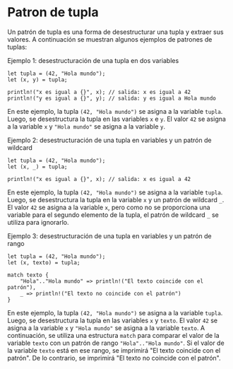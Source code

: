 # Patron de tupla

Un patrón de tupla es una forma de desestructurar una tupla y extraer sus valores. A continuación se muestran algunos ejemplos de patrones de tuplas:

Ejemplo 1: desestructuración de una tupla en dos variables

```
let tupla = (42, "Hola mundo");
let (x, y) = tupla;

println!("x es igual a {}", x); // salida: x es igual a 42
println!("y es igual a {}", y); // salida: y es igual a Hola mundo
```

En este ejemplo, la tupla `(42, "Hola mundo")` se asigna a la variable `tupla`. Luego, se desestructura la tupla en las variables `x` e `y`. El valor `42` se asigna a la variable `x` y `"Hola mundo"` se asigna a la variable `y`.

Ejemplo 2: desestructuración de una tupla en variables y un patrón de wildcard

```
let tupla = (42, "Hola mundo");
let (x, _) = tupla;

println!("x es igual a {}", x); // salida: x es igual a 42
```

En este ejemplo, la tupla `(42, "Hola mundo")` se asigna a la variable `tupla`. Luego, se desestructura la tupla en la variable `x` y un patrón de wildcard `_`. El valor `42` se asigna a la variable `x`, pero como no se proporciona una variable para el segundo elemento de la tupla, el patrón de wildcard `_` se utiliza para ignorarlo.

Ejemplo 3: desestructuración de una tupla en variables y un patrón de rango

```
let tupla = (42, "Hola mundo");
let (x, texto) = tupla;

match texto {
    "Hola".."Hola mundo" => println!("El texto coincide con el patrón"),
    _ => println!("El texto no coincide con el patrón")
}
```

En este ejemplo, la tupla `(42, "Hola mundo")` se asigna a la variable `tupla`. Luego, se desestructura la tupla en las variables `x` y `texto`. El valor `42` se asigna a la variable `x` y `"Hola mundo"` se asigna a la variable `texto`. A continuación, se utiliza una estructura `match` para comparar el valor de la variable `texto` con un patrón de rango `"Hola".."Hola mundo"`. Si el valor de la variable `texto` está en ese rango, se imprimirá "El texto coincide con el patrón". De lo contrario, se imprimirá "El texto no coincide con el patrón".
